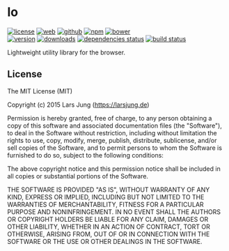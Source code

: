 # lo

[![license][license-img]][github] [![web][web-img]][web] [![github][github-img]][github] [![npm][npm-img]][npm] [![bower][bower-img]][github]  
[![version][npm-v-img]][npm] [![downloads][npm-dm-img]][npm] [![dependencies status][gemnasium-img]][gemnasium] [![build status][travis-img]][travis]


Lightweight utility library for the browser.


## License
The MIT License (MIT)

Copyright (c) 2015 Lars Jung (https://larsjung.de)

Permission is hereby granted, free of charge, to any person obtaining a copy
of this software and associated documentation files (the "Software"), to deal
in the Software without restriction, including without limitation the rights
to use, copy, modify, merge, publish, distribute, sublicense, and/or sell
copies of the Software, and to permit persons to whom the Software is
furnished to do so, subject to the following conditions:

The above copyright notice and this permission notice shall be included in
all copies or substantial portions of the Software.

THE SOFTWARE IS PROVIDED "AS IS", WITHOUT WARRANTY OF ANY KIND, EXPRESS OR
IMPLIED, INCLUDING BUT NOT LIMITED TO THE WARRANTIES OF MERCHANTABILITY,
FITNESS FOR A PARTICULAR PURPOSE AND NONINFRINGEMENT. IN NO EVENT SHALL THE
AUTHORS OR COPYRIGHT HOLDERS BE LIABLE FOR ANY CLAIM, DAMAGES OR OTHER
LIABILITY, WHETHER IN AN ACTION OF CONTRACT, TORT OR OTHERWISE, ARISING FROM,
OUT OF OR IN CONNECTION WITH THE SOFTWARE OR THE USE OR OTHER DEALINGS IN
THE SOFTWARE.


[web]: https://larsjung.de/lo/
[github]: https://github.com/lrsjng/lo
[npm]: https://www.npmjs.org/package/lo
[gemnasium]: https://gemnasium.com/lrsjng/lo
[travis]: https://travis-ci.org/lrsjng/lo

[license-img]: https://img.shields.io/badge/license-MIT-a0a060.svg?style=flat-square
[web-img]: https://img.shields.io/badge/web-larsjung.de/lo-a0a060.svg?style=flat-square
[github-img]: https://img.shields.io/badge/github-lrsjng/lo-a0a060.svg?style=flat-square
[npm-img]: https://img.shields.io/badge/npm-lo-a0a060.svg?style=flat-square

[npm-v-img]: https://img.shields.io/npm/v/lo.svg?style=flat-square
[npm-dm-img]: https://img.shields.io/npm/dm/lo.svg?style=flat-square
[bower-img]: https://img.shields.io/badge/bower-lrsjng/lo-a0a060.svg?style=flat-square
[gemnasium-img]: https://img.shields.io/gemnasium/lrsjng/lo.svg?style=flat-square
[travis-img]: https://img.shields.io/travis/lrsjng/lo.svg?style=flat-square
